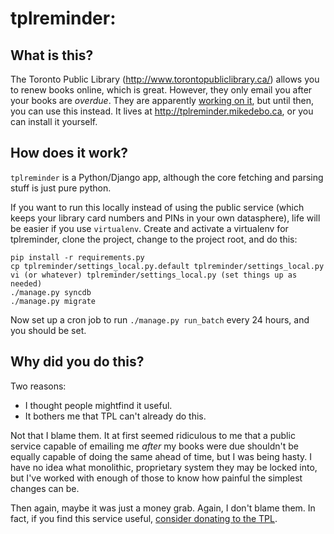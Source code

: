 tplreminder: 
============


What is this?
-------------
The Toronto Public Library (http://www.torontopubliclibrary.ca/) allows you to
renew books online, which is great. However, they only email you after your
books are _overdue_. They are apparently [working on it](http://torontopubliclibrary.typepad.com/webteam/2012/02/improvements-to-holds-and-overdue-notification.html),
but until then, you can use this instead. It lives at
http://tplreminder.mikedebo.ca, or you can install it yourself.


How does it work?
-----------------
`tplreminder` is a Python/Django app, although the core fetching and parsing
stuff is just pure python. 

If you want to run this locally instead of using the public service (which
keeps your library card numbers and PINs in your own datasphere), life will be
easier if you use `virtualenv`. Create and activate a virtualenv for
tplreminder, clone the project, change to the project root, and do this:

    pip install -r requirements.py
    cp tplreminder/settings_local.py.default tplreminder/settings_local.py
    vi (or whatever) tplreminder/settings_local.py (set things up as needed)
    ./manage.py syncdb
    ./manage.py migrate

Now set up a cron job to run `./manage.py run_batch` every 24 hours, and you
should be set. 


Why did you do this?
--------------------
Two reasons:

* I thought people mightfind it useful.
* It bothers me that TPL can't already do this.

Not that I blame them. It at first seemed ridiculous to me that a public service
capable of emailing me _after_ my books were due shouldn't be equally capable
of doing the same ahead of time, but I was being hasty. I have no idea what
monolithic, proprietary system they may be locked into, but I've worked with
enough of those to know how painful the simplest changes can be.

Then again, maybe it was just a money grab. Again, I don't blame them. In fact,
if you find this service useful, [consider donating to the TPL](http://tplfoundation.ca/become_a_donor). 


